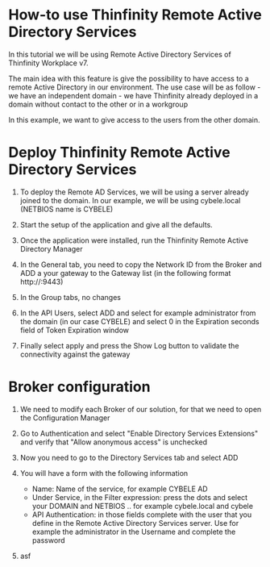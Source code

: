 # How-to use Thinfinity Remote Active Directory Services

In this tutorial we will be using Remote Active Directory Services of Thinfinity Workplace v7. 

The main idea with this feature is give the possibility to have access to a remote Active Directory in our environment. The use case will be as follow
                - we have an independent domain
                - we have Thinfinity already deployed in a domain without contact to the other or in a workgroup

In this example, we want to give access to the users from the other domain.

Deploy Thinfinity Remote Active Directory Services 
=
1. To deploy the Remote AD Services, we will be using a server already joined to the domain. In our example, we will be using cybele.local (NETBIOS name is CYBELE)

2. Start the setup of the application and give all the defaults. 

3. Once the application were installed, run the Thinfinity Remote Active Directory Manager

4. In the General tab, you need to copy the Network ID from the Broker and ADD a your gateway to the Gateway list (in the following format http://<server>:9443)

5. In the Group tabs, no changes

6. In the API Users, select ADD and select for example administrator from the domain (in our case CYBELE) and select 0 in the Expiration seconds field of Token Expiration window

7. Finally select apply and press the Show Log button to validate the connectivity against the gateway


Broker configuration
=
1. We need to modify each Broker of our solution, for that we need to open the Configuration Manager

2. Go to Authentication and select "Enable Directory Services Extensions" and verify that "Allow anonymous access" is unchecked

3. Now you need to go to the Directory Services tab and select ADD

4. You will have a form with the following information
    - Name: Name of the service, for example CYBELE AD
    - Under Service, in the Filter expression: press the dots and select your DOMAIN and NETBIOS .. for example cybele.local and cybele
    - API Authentication: in those fields complete with the user that you define in the Remote Active Directory Services server. Use for example the administrator in the Username and complete the password

5. asf
